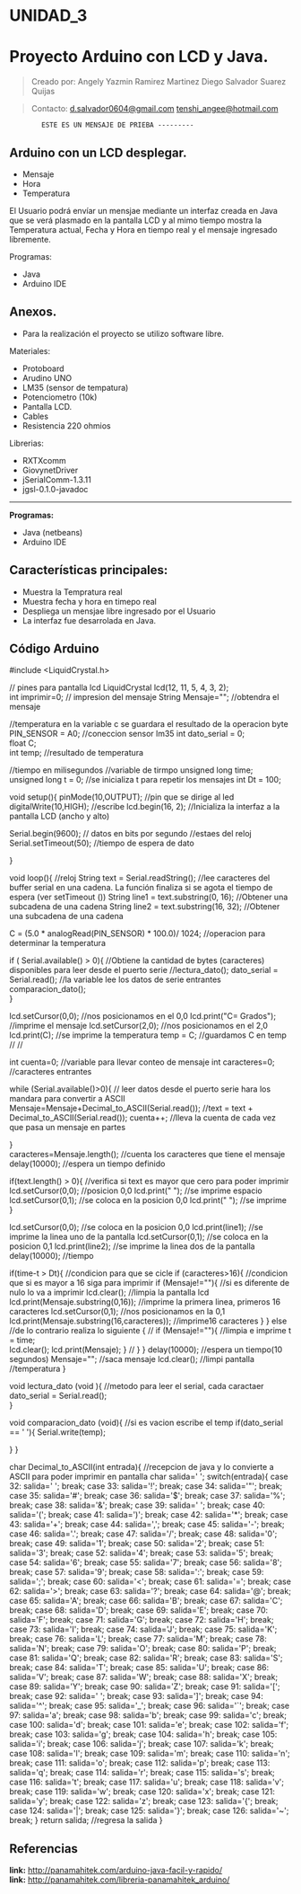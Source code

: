 # UNIDAD_3
# Proyecto Arduino con LCD y Java.
>Creado por: Angely Yazmin Ramirez Martinez
             Diego Salvador Suarez Quijas

>Contacto: d.salvador0604@gmail.com
            tenshi_angee@hotmail.com
            
            
            ESTE ES UN MENSAJE DE PRIEBA ---------
## Arduino con un LCD desplegar.
- Mensaje
- Hora 
- Temperatura

El Usuario podrá envíar un mensjae mediante un interfaz creada en Java que se verá plasmado en la pantalla LCD y al mimo tiempo mostra la Temperatura actual, Fecha y Hora en tiempo real y el mensaje ingresado libremente.

Programas:
- Java
- Arduino IDE

## Anexos.
- Para la realización el proyecto se utilizo software libre.

Materiales:
- Protoboard
- Arudino UNO
- LM35 (sensor de tempatura)
- Potenciometro (10k)
- Pantalla LCD.
- Cables
- Resistencia 220 ohmios

Librerias:
- RXTXcomm
- GiovynetDriver
- jSerialComm-1.3.11
- jgsl-0.1.0-javadoc


*************************************************************************
**Programas:**
- Java (netbeans)
- Arduino IDE

## Características principales: 
- Muestra la Tempratura real
- Muestra fecha y hora en timepo real
- Despliega un mensjae libre ingresado por el Usuario
- La interfaz fue desarrolada en Java.

## Código Arduino
#include <LiquidCrystal.h>     

 // pines para  pantalla lcd
LiquidCrystal lcd(12, 11, 5, 4, 3, 2);   
int imprimir=0;                           // impresion del mensaje
String Mensaje="";                        //obtendra el mensaje

//temperatura en la variable c  se guardara el resultado de la operacion
byte PIN_SENSOR = A0;                     //coneccion sensor lm35
int dato_serial = 0;                      
float C;                                  
int temp;                                 //resultado de temperatura


//tiempo en milisegundos 
//variable de tirmpo
unsigned long time;                      
unsigned long t = 0;                     //se inicializa t para repetir los mensajes 
int Dt = 100;                        

void setup(){
pinMode(10,OUTPUT);                      //pin que se dirige al led
digitalWrite(10,HIGH);                   //escribe
lcd.begin(16, 2);                        //Inicializa la interfaz a la pantalla LCD (ancho y alto)

Serial.begin(9600);                      // datos en bits por segundo
//estaes del reloj
Serial.setTimeout(50);                   //tiempo de  espera de dato

}

void loop(){
//reloj
String text = Serial.readString();                       //lee caracteres del buffer serial en una cadena. La función finaliza si se agota el tiempo de espera (ver setTimeout ())
String line1 = text.substring(0, 16);                    //Obtener una subcadena de una cadena
String line2 = text.substring(16, 32);                   //Obtener una subcadena de una cadena

C = (5.0 * analogRead(PIN_SENSOR) * 100.0)/ 1024;       //operacion para determinar la temperatura



 if ( Serial.available() > 0){            //Obtiene la cantidad de bytes (caracteres) disponibles para leer desde el puerto serie
   //lectura_dato();
   dato_serial = Serial.read();           //la variable lee los datos de serie entrantes 
   comparacion_dato();              
}
     

   lcd.setCursor(0,0);                    //nos posicionamos en el 0,0
   lcd.print("C=      Grados");           //imprime el mensaje
   lcd.setCursor(2,0);                    //nos posicionamos en el 2,0
   lcd.print(C);                          //se imprime la temperatura
   temp = C;                              //guardamos C en temp
  //
  //



int cuenta=0;                             //variable para llevar conteo de mensaje
int caracteres=0;                         //caracteres entrantes


while (Serial.available()>0){                             // leer datos desde el puerto serie hara los mandara para convertir a ASCII
Mensaje=Mensaje+Decimal_to_ASCII(Serial.read());
//text = text + Decimal_to_ASCII(Serial.read());
cuenta++;                                                 //lleva la cuenta de cada vez que pasa un mensaje en partes

}  
caracteres=Mensaje.length();                             //cuenta los caracteres que tiene el mensaje
delay(10000);                                            //espera un tiempo definido 

if(text.length() > 0){                                   //verifica si text es mayor que cero para poder imprimir
  lcd.setCursor(0,0);                                    //posicion 0,0
  lcd.print("                ");                         //se imprime espacio
  lcd.setCursor(0,1);                                    //se coloca en la posicion 0,0
  lcd.print("                ");                         //se imprime 
 }

  lcd.setCursor(0,0);                                    //se coloca en la posicion 0,0
  lcd.print(line1);                                      //se imprime la linea uno de la pantalla
  lcd.setCursor(0,1);                                    //se coloca en la posicion 0,1
  lcd.print(line2);                                      //se imprime la linea dos de la pantalla
   delay(10000);                                          //tiempo
 

if(time-t > Dt){                                         //condicion para que se cicle
if (caracteres>16){                                      //condicion que si es mayor a 16 siga para imprimir
  if (Mensaje!=""){                                      //si es diferente de nulo lo va a imprimir
   lcd.clear();                                          //limpia la pantalla lcd
   lcd.print(Mensaje.substring(0,16));                   //imprime la primera linea, primeros 16 caracteres
   lcd.setCursor(0,1);                                   //nos posicionamos en la 0,1
   lcd.print(Mensaje.substring(16,caracteres));          //imprime16 caracteres
}
}
else                                                     //de lo contrario realiza lo siguiente
{
//
if (Mensaje!=""){                                        //limpia e imprime
    t = time;                                            
    lcd.clear();
    lcd.print(Mensaje); 
  } 
 //
}
}
delay(10000);                                           //espera un tiempo(10 segundos)
Mensaje="";                                             //saca mensaje 
 lcd.clear();                                           //limpi pantalla
//temperatura
}

void lectura_dato (void ){                             //metodo para leer el serial, cada caractaer
 dato_serial = Serial.read();  
}

void comparacion_dato (void){                          //si es vacion escribe el temp
  if(dato_serial == ' '){ 
      Serial.write(temp);   
      
  
  }
}

 
char Decimal_to_ASCII(int entrada){ //recepcion de  java y lo convierte a ASCII para poder imprimir en pantalla
  char salida=' ';
  switch(entrada){
case 32: 
salida=' '; 
break; 
case 33: 
salida='!'; 
break; 
case 34: 
salida='"'; 
break; 
case 35: 
salida='#'; 
break; 
case 36: 
salida='$'; 
break; 
case 37: 
salida='%'; 
break; 
case 38: 
salida='&'; 
break; 
case 39: 
salida=' '; 
break; 
case 40: 
salida='('; 
break; 
case 41: 
salida=')'; 
break; 
case 42: 
salida='*'; 
break; 
case 43: 
salida='+'; 
break; 
case 44: 
salida=','; 
break; 
case 45: 
salida='-'; 
break; 
case 46: 
salida='.'; 
break; 
case 47: 
salida='/'; 
break; 
case 48: 
salida='0'; 
break; 
case 49: 
salida='1'; 
break; 
case 50: 
salida='2'; 
break; 
case 51: 
salida='3'; 
break; 
case 52: 
salida='4'; 
break; 
case 53: 
salida='5'; 
break; 
case 54: 
salida='6'; 
break; 
case 55: 
salida='7'; 
break; 
case 56: 
salida='8'; 
break; 
case 57: 
salida='9'; 
break; 
case 58: 
salida=':'; 
break; 
case 59: 
salida=';'; 
break; 
case 60: 
salida='<'; 
break; 
case 61: 
salida='='; 
break; 
case 62: 
salida='>'; 
break; 
case 63: 
salida='?'; 
break; 
case 64: 
salida='@'; 
break; 
case 65: 
salida='A'; 
break; 
case 66: 
salida='B'; 
break; 
case 67: 
salida='C'; 
break; 
case 68: 
salida='D'; 
break; 
case 69: 
salida='E'; 
break; 
case 70: 
salida='F'; 
break; 
case 71: 
salida='G'; 
break; 
case 72: 
salida='H'; 
break; 
case 73: 
salida='I'; 
break; 
case 74: 
salida='J'; 
break; 
case 75: 
salida='K'; 
break; 
case 76: 
salida='L'; 
break; 
case 77: 
salida='M'; 
break; 
case 78: 
salida='N'; 
break; 
case 79: 
salida='O'; 
break; 
case 80: 
salida='P'; 
break; 
case 81: 
salida='Q'; 
break; 
case 82: 
salida='R'; 
break; 
case 83: 
salida='S'; 
break; 
case 84: 
salida='T'; 
break; 
case 85: 
salida='U'; 
break; 
case 86: 
salida='V'; 
break; 
case 87: 
salida='W'; 
break; 
case 88: 
salida='X'; 
break; 
case 89: 
salida='Y'; 
break; 
case 90: 
salida='Z'; 
break; 
case 91: 
salida='['; 
break; 
case 92: 
salida=' '; 
break; 
case 93: 
salida=']'; 
break; 
case 94: 
salida='^'; 
break; 
case 95: 
salida='_'; 
break; 
case 96: 
salida='`'; 
break; 
case 97: 
salida='a'; 
break; 
case 98: 
salida='b'; 
break; 
case 99: 
salida='c'; 
break; 
case 100: 
salida='d'; 
break; 
case 101: 
salida='e'; 
break; 
case 102: 
salida='f'; 
break; 
case 103: 
salida='g'; 
break; 
case 104: 
salida='h'; 
break; 
case 105: 
salida='i'; 
break; 
case 106: 
salida='j'; 
break; 
case 107: 
salida='k'; 
break; 
case 108: 
salida='l'; 
break; 
case 109: 
salida='m'; 
break; 
case 110: 
salida='n'; 
break; 
case 111: 
salida='o'; 
break; 
case 112: 
salida='p'; 
break; 
case 113: 
salida='q'; 
break; 
case 114: 
salida='r'; 
break; 
case 115: 
salida='s'; 
break; 
case 116: 
salida='t'; 
break; 
case 117: 
salida='u'; 
break; 
case 118: 
salida='v'; 
break; 
case 119: 
salida='w'; 
break; 
case 120: 
salida='x'; 
break; 
case 121: 
salida='y'; 
break; 
case 122: 
salida='z'; 
break; 
case 123: 
salida='{'; 
break; 
case 124: 
salida='|'; 
break; 
case 125: 
salida='}'; 
break; 
case 126: 
salida='~'; 
break; 
  }
  return salida;              //regresa la salida
}


## Referencias
**link:** http://panamahitek.com/arduino-java-facil-y-rapido/<br />
**link:** http://panamahitek.com/libreria-panamahitek_arduino/<br />


